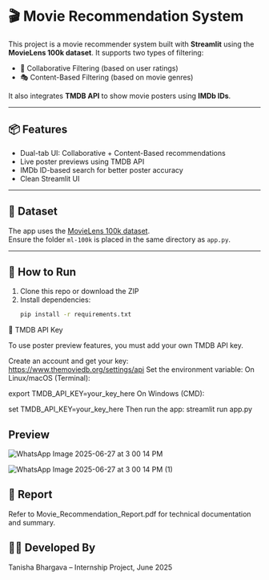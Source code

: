 # 🎬 Movie Recommendation System

This project is a movie recommender system built with **Streamlit** using the **MovieLens 100k dataset**. It supports two types of filtering:

- 🔁 Collaborative Filtering (based on user ratings)
- 🎭 Content-Based Filtering (based on movie genres)

It also integrates **TMDB API** to show movie posters using **IMDb IDs**.

---

## 📦 Features
- Dual-tab UI: Collaborative + Content-Based recommendations
- Live poster previews using TMDB API
- IMDb ID-based search for better poster accuracy
- Clean Streamlit UI

---

## 📂 Dataset
The app uses the [MovieLens 100k dataset](https://grouplens.org/datasets/movielens/100k/).  
Ensure the folder `ml-100k` is placed in the same directory as `app.py`.

---

## 🚀 How to Run

1. Clone this repo or download the ZIP  
2. Install dependencies:
   ```bash
   pip install -r requirements.txt
🔐 TMDB API Key

To use poster preview features, you must add your own TMDB API key.

Create an account and get your key: https://www.themoviedb.org/settings/api
Set the environment variable:
On Linux/macOS (Terminal):

export TMDB_API_KEY=your_key_here
On Windows (CMD):

set TMDB_API_KEY=your_key_here
Then run the app:
streamlit run app.py

## Preview 

![WhatsApp Image 2025-06-27 at 3 00 14 PM](https://github.com/user-attachments/assets/59c218ee-7ba2-47b0-b267-7cb51bfeb473)

![WhatsApp Image 2025-06-27 at 3 00 14 PM (1)](https://github.com/user-attachments/assets/0398e413-0264-4e7e-8adc-9d75a9d91298)

## 📄 Report

Refer to Movie_Recommendation_Report.pdf for technical documentation and summary.

## 👨‍💻 Developed By

Tanisha Bhargava – Internship Project, June 2025
